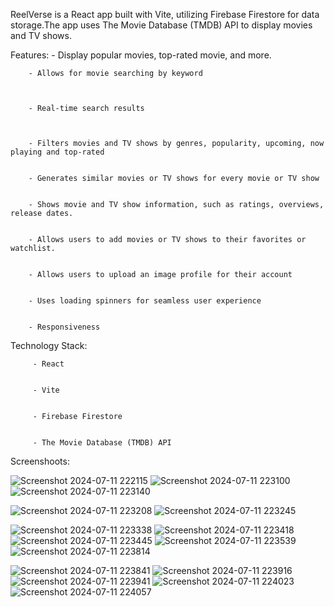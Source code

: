 
ReelVerse is a React app built with Vite, utilizing Firebase Firestore for data storage.The app uses The Movie Database (TMDB) API to display movies and TV shows.





Features: 
        - Display popular movies, top-rated movie, and more.


        
        - Allows for movie searching by keyword


        
        - Real-time search results


        
        - Filters movies and TV shows by genres, popularity, upcoming, now playing and top-rated

        
        - Generates similar movies or TV shows for every movie or TV show

        
        - Shows movie and TV show information, such as ratings, overviews, release dates.

        
        - Allows users to add movies or TV shows to their favorites or watchlist.

        
        - Allows users to upload an image profile for their account 

        
        - Uses loading spinners for seamless user experience

        
        - Responsiveness






Technology Stack:


         - React

         
         - Vite

         
         - Firebase Firestore

         
         - The Movie Database (TMDB) API

         

Screenshoots:

![Screenshot 2024-07-11 222115](https://github.com/user-attachments/assets/03527dde-30e1-4fcd-9778-879a12acc452) ![Screenshot 2024-07-11 223100](https://github.com/user-attachments/assets/e3b1016d-24c7-4679-9e5b-6e1b135268a9)
![Screenshot 2024-07-11 223140](https://github.com/user-attachments/assets/ccf39825-5227-4e21-88d7-156238c94b1c)

![Screenshot 2024-07-11 223208](https://github.com/user-attachments/assets/2064b8c8-f06d-4f5d-985c-86621ff0aec4)
![Screenshot 2024-07-11 223245](https://github.com/user-attachments/assets/6f5f3075-c121-4f9b-8d58-ee4b482f2673)

![Screenshot 2024-07-11 223338](https://github.com/user-attachments/assets/b4be620f-bf71-4a54-af7b-75e5372725cd)
![Screenshot 2024-07-11 223418](https://github.com/user-attachments/assets/75d27c0a-7828-45a8-8062-fad3c98d1147)
![Screenshot 2024-07-11 223445](https://github.com/user-attachments/assets/73200659-5998-4812-9b39-bf791ec8b924)
![Screenshot 2024-07-11 223539](https://github.com/user-attachments/assets/bf661e9d-0292-4e66-ad70-3a5d943f06ea)
![Screenshot 2024-07-11 223814](https://github.com/user-attachments/assets/6ea218a0-21a6-46b8-972a-70b5d77b04e5)

![Screenshot 2024-07-11 223841](https://github.com/user-attachments/assets/c9c18384-433f-439f-b388-90b861dd2122)
![Screenshot 2024-07-11 223916](https://github.com/user-attachments/assets/6af86491-d367-46bc-9e09-2a15f8952078)
![Screenshot 2024-07-11 223941](https://github.com/user-attachments/assets/73e585e0-2c06-4dc7-9674-b6e19cabc860)
![Screenshot 2024-07-11 224023](https://github.com/user-attachments/assets/22473102-9e8b-4797-a3b1-2656449d0be4)
![Screenshot 2024-07-11 224057](https://github.com/user-attachments/assets/e3c43c6b-6e14-4161-a3d2-277720c9a346)
